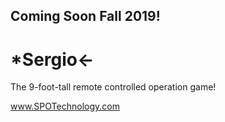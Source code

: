 ## **Coming Soon Fall 2019!**


# *Sergio<-

The 9-foot-tall remote controlled operation game!

www.SPOTechnology.com
